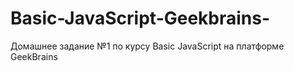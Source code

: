 # Basic-JavaScript-Geekbrains-

Домашнее задание №1 по курсу Basic JavaScript на платформе GeekBrains
